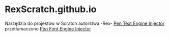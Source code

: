 # RexScratch.github.io
Narzędzia do projektów w Scratch autorstwa -Rex-
[Pen Text Engine Injector](https://piw-piw.github.io/RexScratch.github.io/PenTextEngineInjector/) przetłumaczone
[Pen Font Engine Injector](https://piw-piw.github.io/RexScratch.github.io/PenFontEngineInjector/)
